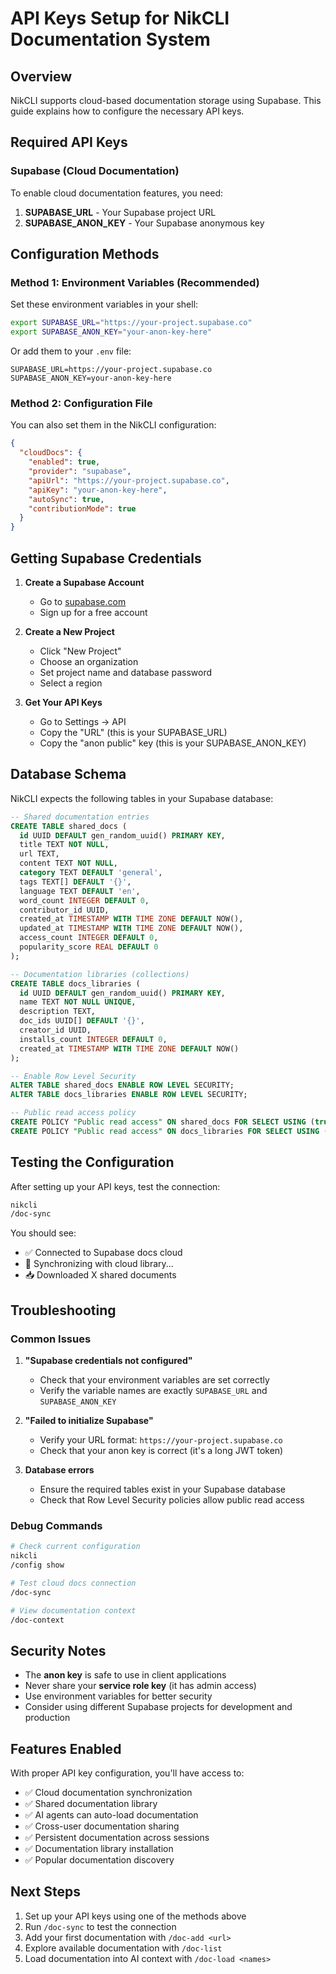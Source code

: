 # API Keys Setup for NikCLI Documentation System

## Overview
NikCLI supports cloud-based documentation storage using Supabase. This guide explains how to configure the necessary API keys.

## Required API Keys

### Supabase (Cloud Documentation)
To enable cloud documentation features, you need:

1. **SUPABASE_URL** - Your Supabase project URL
2. **SUPABASE_ANON_KEY** - Your Supabase anonymous key

## Configuration Methods

### Method 1: Environment Variables (Recommended)
Set these environment variables in your shell:

```bash
export SUPABASE_URL="https://your-project.supabase.co"
export SUPABASE_ANON_KEY="your-anon-key-here"
```

Or add them to your `.env` file:
```env
SUPABASE_URL=https://your-project.supabase.co
SUPABASE_ANON_KEY=your-anon-key-here
```

### Method 2: Configuration File
You can also set them in the NikCLI configuration:

```json
{
  "cloudDocs": {
    "enabled": true,
    "provider": "supabase",
    "apiUrl": "https://your-project.supabase.co",
    "apiKey": "your-anon-key-here",
    "autoSync": true,
    "contributionMode": true
  }
}
```

## Getting Supabase Credentials

1. **Create a Supabase Account**
   - Go to [supabase.com](https://supabase.com)
   - Sign up for a free account

2. **Create a New Project**
   - Click "New Project"
   - Choose an organization
   - Set project name and database password
   - Select a region

3. **Get Your API Keys**
   - Go to Settings → API
   - Copy the "URL" (this is your SUPABASE_URL)
   - Copy the "anon public" key (this is your SUPABASE_ANON_KEY)

## Database Schema

NikCLI expects the following tables in your Supabase database:

```sql
-- Shared documentation entries
CREATE TABLE shared_docs (
  id UUID DEFAULT gen_random_uuid() PRIMARY KEY,
  title TEXT NOT NULL,
  url TEXT,
  content TEXT NOT NULL,
  category TEXT DEFAULT 'general',
  tags TEXT[] DEFAULT '{}',
  language TEXT DEFAULT 'en',
  word_count INTEGER DEFAULT 0,
  contributor_id UUID,
  created_at TIMESTAMP WITH TIME ZONE DEFAULT NOW(),
  updated_at TIMESTAMP WITH TIME ZONE DEFAULT NOW(),
  access_count INTEGER DEFAULT 0,
  popularity_score REAL DEFAULT 0
);

-- Documentation libraries (collections)
CREATE TABLE docs_libraries (
  id UUID DEFAULT gen_random_uuid() PRIMARY KEY,
  name TEXT NOT NULL UNIQUE,
  description TEXT,
  doc_ids UUID[] DEFAULT '{}',
  creator_id UUID,
  installs_count INTEGER DEFAULT 0,
  created_at TIMESTAMP WITH TIME ZONE DEFAULT NOW()
);

-- Enable Row Level Security
ALTER TABLE shared_docs ENABLE ROW LEVEL SECURITY;
ALTER TABLE docs_libraries ENABLE ROW LEVEL SECURITY;

-- Public read access policy
CREATE POLICY "Public read access" ON shared_docs FOR SELECT USING (true);
CREATE POLICY "Public read access" ON docs_libraries FOR SELECT USING (true);
```

## Testing the Configuration

After setting up your API keys, test the connection:

```bash
nikcli
/doc-sync
```

You should see:
- ✅ Connected to Supabase docs cloud
- 🔄 Synchronizing with cloud library...
- 📥 Downloaded X shared documents

## Troubleshooting

### Common Issues

1. **"Supabase credentials not configured"**
   - Check that your environment variables are set correctly
   - Verify the variable names are exactly `SUPABASE_URL` and `SUPABASE_ANON_KEY`

2. **"Failed to initialize Supabase"**
   - Verify your URL format: `https://your-project.supabase.co`
   - Check that your anon key is correct (it's a long JWT token)

3. **Database errors**
   - Ensure the required tables exist in your Supabase database
   - Check that Row Level Security policies allow public read access

### Debug Commands

```bash
# Check current configuration
nikcli
/config show

# Test cloud docs connection
/doc-sync

# View documentation context
/doc-context
```

## Security Notes

- The **anon key** is safe to use in client applications
- Never share your **service role key** (it has admin access)
- Use environment variables for better security
- Consider using different Supabase projects for development and production

## Features Enabled

With proper API key configuration, you'll have access to:

- ✅ Cloud documentation synchronization
- ✅ Shared documentation library
- ✅ AI agents can auto-load documentation
- ✅ Cross-user documentation sharing
- ✅ Persistent documentation across sessions
- ✅ Documentation library installation
- ✅ Popular documentation discovery

## Next Steps

1. Set up your API keys using one of the methods above
2. Run `/doc-sync` to test the connection
3. Add your first documentation with `/doc-add <url>`
4. Explore available documentation with `/doc-list`
5. Load documentation into AI context with `/doc-load <names>`